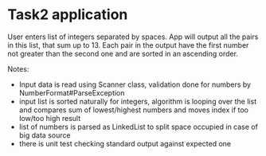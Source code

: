 # Task2 application

User enters list of integers separated by spaces. App will output all the pairs in this list, that sum up to 13. 
Each pair in the output have the first number not greater than the second one and are sorted in an ascending order.

Notes:
- Input data is read using Scanner class, validation done for numbers by NumberFormat#ParseException
- input list is sorted naturally for integers, algorithm is looping over the list and compares sum of lowest/highest numbers and moves index if too low/too high result
- list of numbers is parsed as LinkedList to split space occupied in case of big data source
- there is unit test checking standard output against expected one
